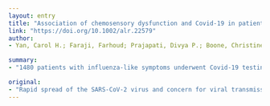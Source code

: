 ```yaml
---
layout: entry
title: "Association of chemosensory dysfunction and Covid-19 in patients presenting with influenza-like symptoms"
link: "https://doi.org/10.1002/alr.22579"
author:
- Yan, Carol H.; Faraji, Farhoud; Prajapati, Divya P.; Boone, Christine E.; DeConde, Adam S.

summary:
- "1480 patients with influenza-like symptoms underwent Covid-19 testing between March 3 and 29, 2020. Smell and taste loss were reported in 68% (40/59) and 71% (42/59) of covid-19-positive subjects, respectively, compared to 16% (33/203) and 17% (35/203) of Covid-negative patients (p0.001) chemosensory dysfunction should be considered when screening symptoms. Medicinal patients with minimal to no symptoms include anecdotally reported loss of SARS-CoV-2 symptoms underwent testing for the virus from March 3 through 29."

original:
- "Rapid spread of the SARS-CoV-2 virus and concern for viral transmission by ambulatory patients with minimal to no symptoms underline the importance of identifying early or subclinical symptoms of Covid-19 infection. Two such candidate symptoms include anecdotally reported loss of smell and taste. Understanding the timing and association of smell/taste loss in Covid-19 may help facilitate screening and early isolation of cases. METHODS: A single-institution, cross-sectional study evaluating patient-reported symptoms with a focus on smell and taste was conducted using an internet-based platform on adult subjects who underwent testing for Covid-19. Logistic regression was employed to identify symptoms associated with Covid-19 positivity. RESULTS: A total of 1480 patients with influenza-like symptoms underwent Covid-19 testing between March 3 through 29, 2020. Our study captured 59 of 102 (58%) Covid-19-positive patients and 203 of 1378 (15%) Covid-19-negative patients. Smell and taste loss were reported in 68% (40/59) and 71% (42/59) of Covid-19-positive subjects, respectively, compared to 16% (33/203) and 17% (35/203) of Covid-19-negative patients (p<0.001). Smell and taste impairment were independently and strongly associated with Covid-19-positivity (anosmia: adjusted odds ratio [aOR] 10.9, 95%CI:5.08-23.5; ageusia: aOR 10.2 95%CI:4.74-22.1); whereas, sore throat was associated with Covid-19-negativity (aOR 0.23, 95%CI:0.11-0.50). Of patients who reported Covid-19-associated loss of smell, 74% (28/38) reported resolution of anosmia with clinical resolution of illness. CONCLUSIONS: In ambulatory individuals with influenza-like symptoms, chemosensory dysfunction was strongly associated with Covid-19 infection and should be considered when screening symptoms. Most will recover chemosensory function within weeks paralleling resolution of other disease-related symptoms. This article is protected by copyright. All rights reserved."
---
```


